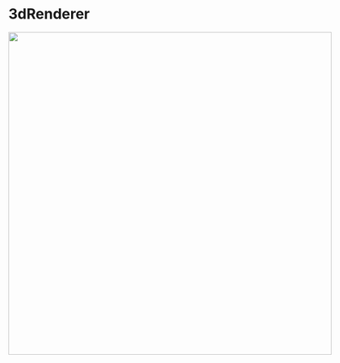 # 3dRenderer
<p align="center">
   <div style="width:640;height:320">
       <img style="width: inherit" src="https://raw.githubusercontent.com/Timmoth/3dRenderer/main/SimpleRenderer/output.gif">
</div>
</p>
